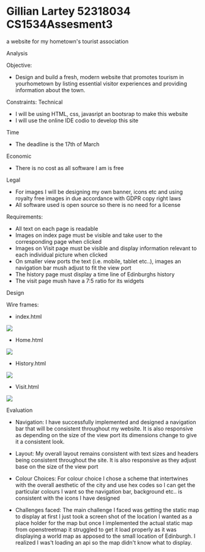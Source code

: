 # Gillian Lartey 52318034 CS1534Assesment3
a website for my hometown's tourist association

Analysis

Objective:
- Design and build a fresh, modern website that promotes tourism in yourhometown by listing essential visitor experiences and providing information about the town.

Constraints:
Technical 
- I will be using HTML, css, javasript an bootsrap to make this website
- I will use the online IDE codio to develop this site

Time 
- The deadline is the 17th of March

Economic 
- There is no cost as all software I am is free

Legal 
- For images I will be designing my own banner, icons etc and using royalty free images in due accordance with GDPR copy right laws
- All software used is open source so there is no need for a license

Requirements:
- All text on each page is readable
- Images on index page must be visible and take user to the corresponding page when clicked
- Images on Visit page must be visible and display information relevant to each individual picture when clicked
- On smaller view ports the text (i.e. mobile, tablet etc..), images an navigation bar mush adjust to fit the view port
- The history page must display a time line of Edinburghs history
- The visit page mush have a 7:5 ratio for its widgets


Design

Wire frames:

- index.html
<img src="Img/indexP">

- Home.html
<img src="Img/homeP">

- History.html
<img  src="Img/historyP">

- Visit.html
<img src="Img/VisitP">

Evaluation

- Navigation: I have successfully implemented and designed a navigation bar that will be consistent throughout my website. It is also responsive as depending on the size of the view port its dimensions change to give it a consistent look.

- Layout: My overall layout remains consistent with text sizes and headers being consistent throughout the site. It is also responsive as they adjust base on the size of the view port

- Colour Choices: For colour choice I chose a scheme that intertwines with the overall aesthetic of the city and use hex codes so I can get the particular colours I want so the navigation bar, background etc.. is consistent with the icons I have designed

- Challenges faced: The main challenge I faced was getting the static map to display at first I just took a screen shot of the location I wanted as a place holder for the map but once I implemented the actual static map from openstreetmap it struggled to get it load properly as it was displaying a world map as apposed to the small location of Edinburgh. I realized I was't loading an api so the map didn't know what to display.